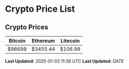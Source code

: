 # Crypto Price List

## Crypto Prices
| Bitcoin | Ethereum | Litecoin |
| ------- | -------- | -------- |
| $96699 | $3455.44 | $106.99 |
**Last Updated:** 2025-01-03 11:38 UTC
**Last Updated:** $DATE$
